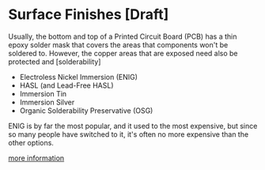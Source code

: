 # Surface Finishes [Draft]

Usually, the bottom and top of a Printed Circuit Board (PCB) has a thin epoxy solder mask that covers the areas that components won't be soldered to. However, the copper areas that are exposed need also be protected and [solderability]

* Electroless Nickel Immersion (ENIG)
* HASL (and Lead-Free HASL)
* Immersion Tin
* Immersion Silver
* Organic Solderability Preservative (OSG)

ENIG is by far the most popular, and it used to the most expensive, but since so many people have switched to it, it's often no more expensive than the other options.

[more information](http://blog.optimumdesign.com/pcb-surface-finishes-comparison-hasl-osp-enig)